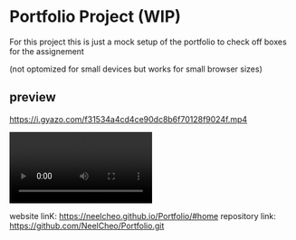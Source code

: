 # Portfolio Project (WIP)

For this project this is just a mock setup of the portfolio to check off
boxes for the assignement 

(not optomized for small devices but works for small browser sizes)

## preview
https://i.gyazo.com/f31534a4cd4ce90dc8b6f70128f9024f.mp4

<video controls width="50%">
    <source src="./assets/images/preview.mp4">
</video>

website linK: https://neelcheo.github.io/Portfolio/#home
repository link: https://github.com/NeelCheo/Portfolio.git

